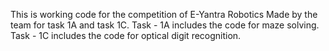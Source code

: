 This is working code for the competition of E-Yantra Robotics Made by the team for task 1A and task 1C.
Task - 1A includes the code for maze solving. 
Task - 1C includes the code for optical digit recognition.
